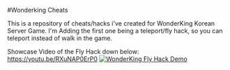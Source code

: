 #Wonderking Cheats

This is a repository of cheats/hacks i've created for WonderKing Korean Server Game.
I'm Adding the first one being a teleport/fly hack, so you can teleport instead of walk in the game.

Showcase Video of the Fly Hack down below:
https://youtu.be/RXuNAP0ErP0
[![WonderKing Fly Hack Demo](https://i.imgur.com/6i3VqAJ.png)](https://youtu.be/RXuNAP0ErP0)